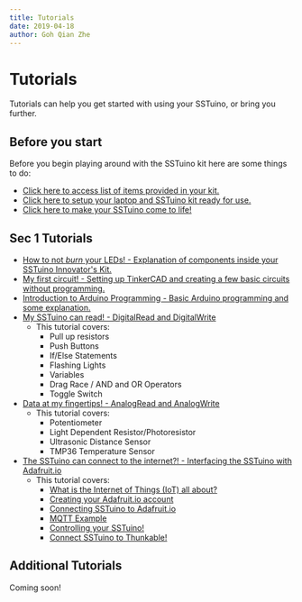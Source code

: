 ```yaml
---
title: Tutorials
date: 2019-04-18
author: Goh Qian Zhe
---
```


# Tutorials

Tutorials can help you get started with using your SSTuino, or bring you further.

## Before you start

Before you begin playing around with the SSTuino kit here are some things to do:

* [Click here to access list of items provided in your kit.](partsList.md)
* [Click here to setup your laptop and SSTuino kit ready for use.](gettingStarted.md)
* [Click here to make your SSTuino come to life!](helloWorld.md)

## Sec 1 Tutorials

* [How to not *burn* your LEDs! - Explanation of components inside your SSTuino Innovator's Kit.](Sec1/electronicBasics.md)
* [My first circuit! - Setting up TinkerCAD and creating a few basic circuits without programming.](Sec1/tinkercad.md)
* [Introduction to Arduino Programming - Basic Arduino programming and some explanation.](Sec1/sstuinoProgram.md)
* [My SSTuino can read! - DigitalRead and DigitalWrite](Sec1/digitalRead.md)
    * This tutorial covers:
        * Pull up resistors
        * Push Buttons
        * If/Else Statements
        * Flashing Lights
        * Variables
        * Drag Race / AND and OR Operators
        * Toggle Switch
* [Data at my fingertips! - AnalogRead and AnalogWrite](Sec1/dataInput.md)
    * This tutorial covers:
        * Potentiometer
        * Light Dependent Resistor/Photoresistor
        * Ultrasonic Distance Sensor
        * TMP36 Temperature Sensor
* [The SSTuino can connect to the internet?! - Interfacing the SSTuino with Adafruit.io](Sec1/sstuinoIoT.md)
    * This tutorial covers:
        * [What is the Internet of Things (IoT) all about?](Sec1/sstuinoIoT.md/#what-is-the-internet-of-things-iot-all-about)
        * [Creating your Adafruit.io account](Sec1/sstuinoIoT.md/#creating-your-adafruitio-account)
        * [Connecting SSTuino to Adafruit.io](Sec1/sstuinoIoT.md/#connecting-sstuino-to-adafruitio)
        * [MQTT Example](Sec1/sstuinoIoT.md/#mqtt-example)
        * [Controlling your SSTuino!](Sec1/sstuinoIoT.md/#controlling-your-sstuino)
        * [Connect SSTuino to Thunkable!](/Sec1/sstuinoIoT.md/#connect-sstuino-to-thunkable)

## Additional Tutorials

Coming soon!